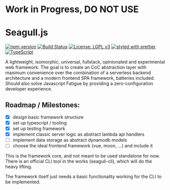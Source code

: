# Work in Progress, DO NOT USE

# Seagull.js

[![npm version](https://badge.fury.io/js/%40seagull-js%2Fseagull.svg)](https://badge.fury.io/js/%40seagull-js%2Fseagull)
[![Build Status](https://travis-ci.org/seagull-js/seagull.svg?branch=master)](https://travis-ci.org/seagull-js/seagull)
[![License: LGPL v3](https://img.shields.io/badge/License-LGPL%20v3-blue.svg)](http://www.gnu.org/licenses/lgpl-3.0)
[![styled with prettier](https://img.shields.io/badge/styled_with-prettier-ff69b4.svg)](https://github.com/prettier/prettier)
[![TypeScript](https://badges.frapsoft.com/typescript/code/typescript.svg?v=101)](https://github.com/ellerbrock/typescript-badges/)

A lightweight, isomorphic, universal, fullstack, opinionated and experimental
web framework. The goal is to create an CoC abstraction layer with maximum
convenience over the combination of a serverless backend architecture and a
modern frontend SPA framework, batteries included. Should also solve Javascript
Fatigue by providing a zero-configuration developer experience.

## Roadmap / Milestones:

- [x] design basic framework structure
- [x] set up typescript / tooling
- [x] set up testing framework
- [x] implement classic server logic as abstract lambda api handlers
- [ ] implement data storage as abstract dynamodb models
- [ ] choose the ideal frontend framework (vue, moon, ...) and include it

This is the framework core, and not meant to be used standalone for now. There
is an official CLI tool in the works (seagull-cli), which will do the heavy
lifting.

The framework itself just needs a basic functionality working for the CLI to be
implemented.